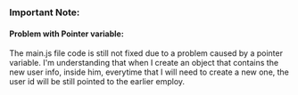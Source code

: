 ### Important Note:
#### Problem with Pointer variable:
The main.js file code is still not fixed due to a problem caused by a pointer variable. I'm understanding
that when I create an object that contains the new user info, inside him, everytime that I will need to
create a new one, the user id will be still pointed to the  earlier employ.